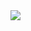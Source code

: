 <a href="https://xuanyuan14.github.io/">
  <img align="left" src="https://github-readme-stats.vercel.app/api?username=xuanyuan14&count_private=true&show_icons=true" />
</a> 
<!-- [![Xuanyuan14's GitHub stats](https://github-readme-stats.vercel.app/api?username=xuanyuan14&show_icons=true&theme=radical)](https://github.com/anuraghazra/github-readme-stats) -->

<!--
**xuanyuan14/xuanyuan14** is a ✨ _special_ ✨ repository because its `README.md` (this file) appears on your GitHub profile.

Here are some ideas to get you started:

- 🔭 I’m currently working on ...
- 🌱 I’m currently learning ...
- 👯 I’m looking to collaborate on ...
- 🤔 I’m looking for help with ...
- 💬 Ask me about ...
- 📫 How to reach me: ...
- 😄 Pronouns: ...
- ⚡ Fun fact: ...
-->
